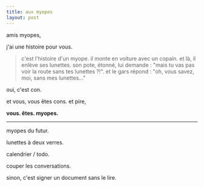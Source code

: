 ```yaml
---
title: aux myopes
layout: post
---
```


amis myopes,

j'ai une histoire pour vous.

> c'est l'histoire d'un myope.
> il monte en voiture avec un copain.
> et là, il enlève ses lunettes.
> son pote, étonné, lui demande :
> "mais tu vas pas voir la route sans tes lunettes ?!".
> et le gars répond :
> "oh, vous savez, moi, sans mes lunettes..."

oui, c'est con. 

et vous, vous êtes cons. et pire,

**vous. êtes. myopes.**

---

myopes du futur.

lunettes à deux verres.

calendrier / todo.

couper les conversations.

sinon, c'est signer un document sans le lire.



